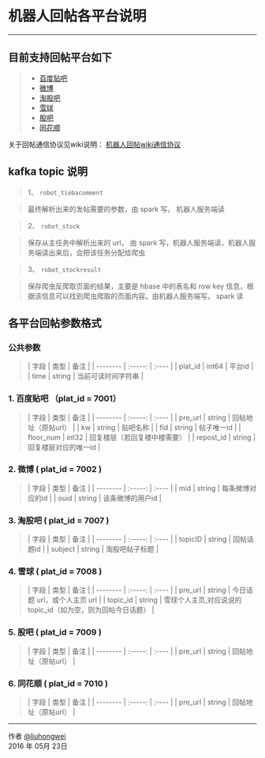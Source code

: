 ﻿# 机器人回帖各平台说明
---

## 目前支持回帖平台如下

> * [百度贴吧](http://tieba.baidu.com/) 
> * [微博](http://www.weibo.com/)
> * [淘股吧](http://www.taoguba.com.cn/)
> * [雪球](https://xueqiu.com/2226355683)
> * [股吧](http://guba.eastmoney.com/)
> * [同花顺](http://www.10jqka.com.cn/)

关于回帖通信协议见wiki说明： [机器人回帖wiki通信协议](http://wiki.smartdata-x.com/index.php/PluginsSvcRobotTask)


## kafka **topic** 说明

> 1、  `robot_tiebacomment`  

> 最终解析出来的发帖需要的参数，由 spark 写， 机器人服务端读 

> 2、 `robot_stock`   

> 保存从主任务中解析出来的 url， 由 spark 写，机器人服务端读，机器人服务端读出来后，会把该任务分配给爬虫

> 3、 `robot_stockresult`

> 保存爬虫反爬取页面的结果，主要是 hbase 中的表名和 row key 信息，根据该信息可以找到爬虫爬取的页面内容。由机器人服务端写， spark 读


## 各平台回帖参数格式

###  公共参数
> | 字段      |  类型   |  备注  |
| --------  | :-----: | :---- |
| plat_id   | int64  |  平台id |
| time   | string  |  当前可读时间字符串 |


### 1. 百度贴吧 （plat_id = 7001）
>| 字段      |  类型   |  备注  |
| --------  | :-----: | :---- |
| pre_url   | string |  回帖地址（原帖url） |
| kw        | string |  贴吧名称 |
| fid       | string |  帖子唯一id |
| floor_num | int32  |  回复楼层（若回复楼中楼需要） |
| repost_id | string |  回复楼层对应的唯一id |

### 2. 微博 ( plat_id = 7002 )

>| 字段    |  类型  |  备注  |
| --------  | :-----: | :---- |
| mid  | string | 每条微博对应的id |
| ouid  | string | 该条微博的用户id |

### 3. 淘股吧 ( plat_id = 7007 )

>| 字段    |  类型  |  备注  |
| --------  | :-----: | :---- |
| topicID   | string | 回帖话题id |
| subject   | string | 淘股吧帖子标题 |

### 4. 雪球 ( plat_id = 7008 )

>| 字段    |  类型  |  备注  |
| --------  | :-----: | :---- |
| pre_url   | string |  今日话题 url，或个人主页 url |
| topic_id  | string | 雪球个人主页,对应说说的 topic_id（如为空，则为回帖今日话题） |

### 5. 股吧 ( plat_id = 7009 )

>| 字段    |  类型  |  备注  |
| --------  | :-----: | :---- |
| pre_url   | string |  回帖地址（原帖url） |

### 6. 同花顺 ( plat_id = 7010 )

>| 字段    |  类型  |  备注  |
| --------  | :-----: | :---- |
| pre_url   | string |  回帖地址（原帖url） |

------
作者 [@liuhongwei][1]     
2016 年 05月 23日    


[1]: http://weibo.com/5777025307/info
 
    
 
